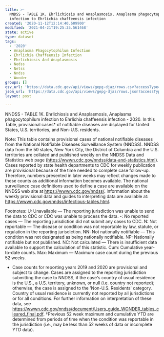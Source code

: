 ```yaml
---
title: >-
  NNDSS - TABLE 1K. Ehrlichiosis and Anaplasmosis, Anaplasma phagocytophilum
  infection to Ehrlichia chaffeensis infection
created: '2020-11-12T12:14:40.609900'
modified: '2021-04-21T19:25:35.561468'
state: active
type: dataset
tags:
  - '2020'
  - Anaplasma Phagocytophilum Infection
  - Ehrlichia Chaffeensis Infection
  - Ehrlichiosis And Anaplasmosis
  - Nedss
  - Netss
  - Nndss
  - Wonder
groups: []
csv_url: 'https://data.cdc.gov/api/views/gepg-djaz/rows.csv?accessType=DOWNLOAD'
json_url: 'https://data.cdc.gov/api/views/gepg-djaz/rows.json?accessType=DOWNLOAD'
layout: post

---
```

NNDSS - TABLE 1K. Ehrlichiosis and Anaplasmosis, Anaplasma phagocytophilum infection to Ehrlichia chaffeensis infection - 2020. In this Table, provisional cases* of notifiable diseases are displayed for United States, U.S. territories, and Non-U.S. residents.

Note: 
This table contains provisional cases of national notifiable diseases from the National Notifiable Diseases Surveillance System (NNDSS). NNDSS data from the 50 states, New York City, the District of Columbia and the U.S. territories are collated and published weekly on the NNDSS Data and Statistics web page (https://wwwn.cdc.gov/nndss/data-and-statistics.html). Cases reported by state health departments to CDC for weekly publication are provisional because of the time needed to complete case follow-up. Therefore, numbers presented in later weeks may reflect changes made to these counts as additional information becomes available. The national surveillance case definitions used to define a case are available on the NNDSS web site at https://wwwn.cdc.gov/nndss/. Information about the weekly provisional data and guides to interpreting data are available at: https://wwwn.cdc.gov/nndss/infectious-tables.html. 

Footnotes:
U: Unavailable — The reporting jurisdiction was unable to send the data to CDC or CDC was unable to process the data.
-: No reported cases — The reporting jurisdiction did not submit any cases to CDC.
N: Not reportable — The disease or condition was not reportable by law, statute, or regulation in the reporting jurisdiction.
NN: Not nationally notifiable — This condition was not designated as being nationally notifiable.
NP: Nationally notifiable but not published.
NC: Not calculated — There is insufficient data available to support the calculation of this statistic.
Cum: Cumulative year-to-date counts.
Max: Maximum — Maximum case count during the previous 52 weeks.
* Case counts for reporting years 2019 and 2020 are provisional and subject to change. Cases are assigned to the reporting jurisdiction submitting the case to NNDSS, if the case's country of usual residence is the U.S., a U.S. territory, unknown, or null (i.e. country not reported); otherwise, the case is assigned to the 'Non-U.S. Residents' category. Country of usual residence is currently not reported by all jurisdictions or for all conditions. For further information on interpretation of these data, see https://wwwn.cdc.gov/nndss/document/Users_guide_WONDER_tables_cleared_final.pdf.
†Previous 52 week maximum and cumulative YTD are determined from periods of time when the condition was reportable in the jurisdiction (i.e., may be less than 52 weeks of data or incomplete YTD data).
